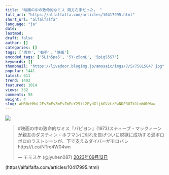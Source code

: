 ```yaml
---
title: "映画の中の致命的なミス 両方右手だった。 "
full_url: "https://alfalfalfa.com/articles/10417995.html"
short_url: "alfalfalfa"
language: "ja"
date: 
lastmod: 
draft: false
author: []
categories: []
tags: ['両方', '右手', '映画']
encoded_tags: ['5Lih5pa5', '5Y-z5omL', '5pig55S7']
keywords: []
thumbnail: "https://livedoor.blogimg.jp/amosaic/imgs/7/5/75815047.jpg"
popular: 1441
latest: 611
trend: 1403
featured: 1014
views: 332
comments: 55
weight: 4
slug: aHR0cHMvL2FsZmFsZmFsZmEuY29tL2FydGljbGVzLzEwNDE3OTk1Lmh0bWw=
---
```


![](https://livedoor.blogimg.jp/amosaic/imgs/7/5/75815047.jpg)

<blockquote class='twitter-tweet'><p lang='ja' dir='ltr'>#映画の中の致命的なミス『パピヨン』(1973)スティーブ・マックィーンが親友のダスティン・ホフマンに別れを告げついに脱獄に成功する涙ボロボロのラストシーンが、下で支えるダイバーがモロバレ https//t.co/NTre4W04wn</p>— モモスケ (@jyuhen087) <a href='https//twitter.com/jyuhen087/status/1701402531585491093' target='_blank' rel='nofollow'>2023年09月12日</a></blockquote> 

(https//alfalfalfa.com/articles/10417995.html)
